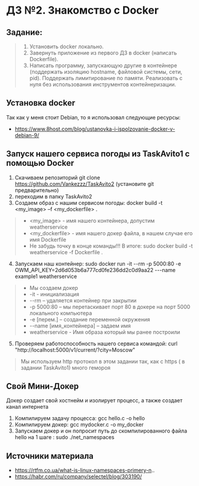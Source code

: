 # ДЗ №2. Знакомство с Docker
## Задание:
> 1. Установить docker локально. 
> 2. Завернуть приложение из первого ДЗ в docker (написать Dockerfile).
> 3. Написать программу, запускающую другие в контейнере
(поддержать изоляцию hostname, файловой системы, сети, pid).
Поддержать лимитирование по памяти. Реализовать с нуля без
использования инструментов контейнеризации.

## Установка docker
Так как у меня стоит Debian, то я использовал следующие ресурсы:
  * https://www.8host.com/blog/ustanovka-i-ispolzovanie-docker-v-debian-9/

## Запуск нашего сервиса погоды из TaskAvito1 с помощью Docker
1. Скачиваем репозиторий git clone https://github.com/Vankezzz/TaskAvito2 (установите git предварительно)
2. переходим в папку TaskAvito2
3. Создаем образ с нашим сервисом погоды: docker build -t <my_image> –f <my_dockerfile> . 
>* <my_image> - имя нашего контейнера, допустим weatherservice
>* <my_dockerfile> - имя нашего докер файла, в нашем случае его имя Dockerfile
>* Не забудь точку в конце команды!!!
В итоге: sudo docker build -t weatherservice -f Dockerfile .
4. Запускаем наш контейнер: sudo docker run -it --rm -p 5000:80 -e OWM_API_KEY=2d6d053b6a777cd0fe236dd2c0d9aa22 ---name example1 weatherservice
>* Мы создаем докер
>* -it - инициализация
>* --rm – удаляется контейнер при закрытии
>* -p 5000:80 – мы перетаскивает порт 80 в докере на порт 5000 локального компьютера
>* -e [перем.] – создание переменной окружения 
>* --name [имя_контейнера] – задаем имя 
>* weatherservice  - Имя образа который мы ранее построили
5. Проверяем работоспособность нашего сервиса командой: curl  "http://localhost:5000/v1/current/?city=Moscow" 
> Мы используем http протокол в этом задании так, как с https ( в задании TaskAvito1) много гемороя

## Свой Мини-Докер
Докер создает свой хостнейм и изолирует процесс, а также создает канал интернета
1. Компилируем задачу процесса: gcc hello.c -o hello
2. Компилируем докер: gcc mydocker.c -o my_docker
3. Запускаем докер и он попросит путь до скомпилированного файла hello на 1 шаге : sudo ./net_namespaces

## Источники материала
   * https://rtfm.co.ua/what-is-linux-namespaces-primery-n..
   * https://habr.com/ru/company/selectel/blog/303190/
